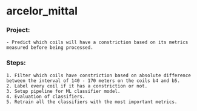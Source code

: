 # arcelor_mittal

### Project:  
	- Predict which coils will have a constriction based on its metrics measured before being processed. 

### Steps:  
	1. Filter which coils have constriction based on absolute difference between the interval of 140 - 170 meters on the coils b4 and b5.  
	2. Label every coil if it has a constriction or not.  
	3. Setup pipeline for ML classifier model.  
	4. Evaluation of classifiers.  
	5. Retrain all the classifiers with the most important metrics.  

